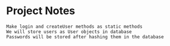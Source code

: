 # Project Notes
	Make login and createUser methods as static methods
	We will store users as User objects in database
	Passwords will be stored after hashing them in the database